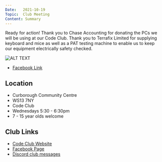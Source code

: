```yaml
---
Date:   2021-10-19
Topic:  Club Meeting
Content: Summary
---
```

Ready for action! Thank you to Chase Accounting for donating the PCs we will be using at our Code Club. Thank you to Terrafix Limited for supplying keyboard and mice as well as a PAT testing machine to enable us to keep our equipment electrically safety checked.

![ALT TEXT](https://scontent.fbhx6-1.fna.fbcdn.net/v/t39.30808-6/245625972_4205157536277981_6870090380244443917_n.jpg?stp=dst-jpg_p720x720&_nc_cat=111&ccb=1-7&_nc_sid=5f2048&_nc_ohc=3FHlqdPbTlwAX8KY419&_nc_ht=scontent.fbhx6-1.fna&edm=AKK4YLsEAAAA&oh=00_AfCXoIeTUYe54Yr0Sc_9JlBuK6cd08bEAIqYhebkBWTftw&oe=652ACAAD)

* [Facebook Link](https://www.facebook.com/1481985248595237/posts/4205165246277210/)

## Location

* Curborough Community Centre
* WS13 7NY
* Code Club
* Wednesdays 5:30 - 6:30pm
* 7 - 15 year olds welcome

## Club Links

* [Code Club Website](https://lichfield-code-club.github.io/)
* [Facebook Page](https://www.facebook.com/LichfieldCoders)
* [Discord club messages](https://discord.gg/szz6xGK)
